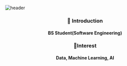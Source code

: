 ![header](https://capsule-render.vercel.app/api?type=waving&color=auto&height=200&section=header&text=DaanChoi&fontSize=100&animation=twinkling)
<div align=center>
<h3 align=center>
  👋 <b>Introduction</b>
</h3>
<div align=center>
  <h4>
  BS Student(Software Engineering) </br>
  </h4>
</div>

<div align=center>
<h3 align=center>
  📌<b>Interest</b> </h3>
  <h4>  
  Data, Machine Learning, AI </br>
  </h4></div>
<!--
</br>
<div align=center>
  <a href="https://hits.seeyoufarm.com"><img src="https://hits.seeyoufarm.com/api/count/incr/badge.svg?url=https%3A%2F%2Fgithub.com%2FDaanChoi&count_bg=%23878787&title_bg=%23000000&icon=github.svg&icon_color=%23E7E7E7&title=today+%2F+total&edge_flat=false"/></a></br>
  <a href="https://www.instagram.com/ekdksdl_dev/"><img src="https://img.shields.io/badge/Instagram-E4405F?style=flat&logo=Instagram&logoColor=white"/></a>
  <a href="https://ekdksdl.tistory.com/"><img src="https://img.shields.io/badge/-Tistory-black"/></a>
 </div></br>

<h3 align=center>
  :pencil2: <b>Studying</b>
</h3>
<div align=center>
  <img src="https://img.shields.io/badge/Spring-6DB33F?style=flat&logo=Spring&logoColor=white"/>
  <img src="https://img.shields.io/badge/Node.js-339933?style=flat&logo=Node.js&logoColor=white"/>
  <img src="https://img.shields.io/badge/MySQL-4479A1?style=flat&logo=MySQL&logoColor=white"/>
  <img src="https://img.shields.io/badge/-JAVA-informational">
</div></br>
-->
<!--
<h3 align=center>
  :computer: <b>Tech Stack</b>
</h3>
<div align=center>
  <img src="https://img.shields.io/badge/C-A8B9CC?style=flat&logo=C&logoColor=white"/>
  <img src="https://img.shields.io/badge/Python-3776AB?style=flat&logo=Python&logoColor=white"/>
  <img src="https://img.shields.io/badge/HTML5-E34F26?style=flat&logo=HTML5&logoColor=white"/>
  <img src="https://img.shields.io/badge/CSS3-1572B6?style=flat&logo=CSS3&logoColor=white"/>
</div></br>

<h3 align=center>
  :muscle: <b>Problem Solving</b>
</h3>

[![Solved.ac Profile](http://mazassumnida.wtf/api/generate_badge?boj=ekdksdl11)](https://solved.ac/ekdksdl11)
</div>
-->

<!-- ### Hi there 👋 -->

<!--
**DaanChoi/DaanChoi** is a ✨ _special_ ✨ repository because its `README.md` (this file) appears on your GitHub profile.

Here are some ideas to get you started:

- 🔭 I’m currently working on ...
- 🌱 I’m currently learning ...
- 👯 I’m looking to collaborate on ...
- 🤔 I’m looking for help with ...
- 💬 Ask me about ...
- 📫 How to reach me: ...
- 😄 Pronouns: ...
- ⚡ Fun fact: ...

ref) https://yoon990.tistory.com/38
-->
